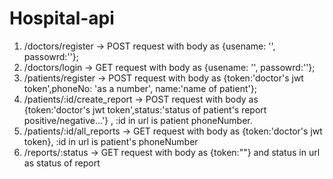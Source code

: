 # Hospital-api

1.  /doctors/register  -> POST request with body as {usename: '', passowrd:''};
2.  /doctors/login     -> GET request with body as {usename: '', passowrd:''};
3.  /patients/register -> POST request with body as {token:'doctor's jwt token',phoneNo: 'as a number', name:'name of patient'};
4.  /patients/:id/create_report -> POST request with body as {token:'doctor's jwt token',status:'status of patient's report positive/negative...'} , :id in url is patient phoneNumber.
5.  /patients/:id/all_reports -> GET request with body as {token:'doctor's jwt token}, :id in url is patient's phoneNumber
6.  /reports/:status  -> GET request with body as {token:""} and status in url as status of report
